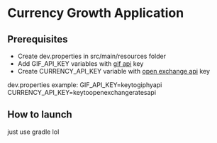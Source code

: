 # Currency Growth Application

## Prerequisites

- Create dev.properties in src/main/resources folder
- Add GIF_API_KEY variables with [gif api](https://developers.giphy.com/docs/api#quick-start-guide) key
- Create CURRENCY_API_KEY variable with [open exchange api](https://docs.openexchangerates.org) key

dev.properties example:
GIF_API_KEY=keytogiphyapi
CURRENCY_API_KEY=keytoopenexchangeratesapi

## How to launch

just use gradle lol